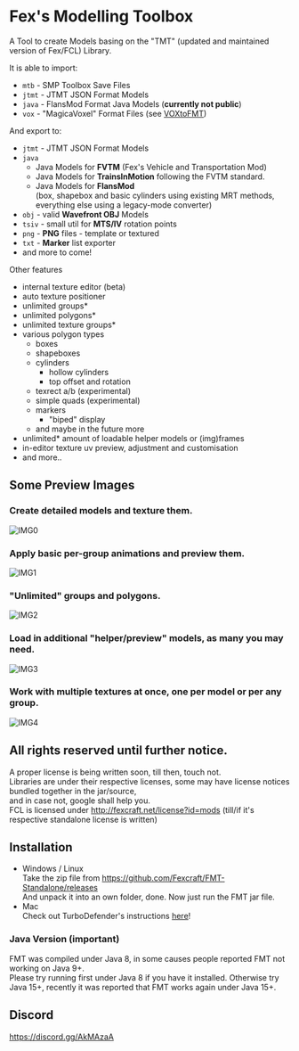 # Fex's Modelling Toolbox
A Tool to create Models basing on the "TMT" (updated and maintained version of Fex/FCL) Library.

It is able to import:
- `mtb` - SMP Toolbox Save Files
- `jtmt` - JTMT JSON Format Models
- `java` - FlansMod Format Java Models (**currently not public**)
- `vox` - "MagicaVoxel" Format Files (see [VOXtoFMT](https://github.com/Fexcraft/VOXtoFMT))

And export to:
- `jtmt` - JTMT JSON Format Models
- `java`
  - Java Models for **FVTM** (Fex's Vehicle and Transportation Mod)
  - Java Models for **TrainsInMotion** following the FVTM standard.
  - Java Models for **FlansMod**    
    (box, shapebox and basic cylinders using existing MRT methods,    
    everything else using a legacy-mode converter)
- `obj` - valid **Wavefront OBJ** Models
- `tsiv` - small util for **MTS/IV** rotation points
- `png` - **PNG** files - template or textured
- `txt` - **Marker** list exporter
- and more to come!

Other features
- internal texture editor (beta)
- auto texture positioner
- unlimited groups*
- unlimited polygons*
- unlimited texture groups*
- various polygon types
  - boxes
  - shapeboxes
  - cylinders
    - hollow cylinders
    - top offset and rotation
  - texrect a/b (experimental)
  - simple quads (experimental)
  - markers
    - "biped" display
  - and maybe in the future more
- unlimited* amount of loadable helper models or (img)frames
- in-editor texture uv preview, adjustment and customisation
- and more..
  
## Some Preview Images
### Create detailed models and texture them.
![IMG0](https://cdn.discordapp.com/attachments/365628561819697162/706167477960179723/javaw_2020-05-02_17-31-23.png)
### Apply basic per-group animations and preview them.
![IMG1](https://cdn.discordapp.com/attachments/365628561819697162/706167493751865364/javaw_2020-05-02_17-32-03.png)
### "Unlimited" groups and polygons.
![IMG2](https://cdn.discordapp.com/attachments/365628561819697162/706167508197179492/javaw_2020-05-02_17-32-38.png)
### Load in additional "helper/preview" models, as many you may need.
![IMG3](https://cdn.discordapp.com/attachments/365628561819697162/706167518489739314/javaw_2020-05-02_17-34-09.png)
### Work with multiple textures at once, one per model or per any group.
![IMG4](https://cdn.discordapp.com/attachments/365628561819697162/706167535476801666/javaw_2020-05-02_17-35-10.png)



## All rights reserved until further notice.
A proper license is being written soon, till then, touch not.   
Libraries are under their respective licenses, some may have license notices bundled together in the jar/source,    
and in case not, google shall help you.   
FCL is licensed under http://fexcraft.net/license?id=mods (till/if it's respective standalone license is written)

## Installation
- Windows / Linux     
  Take the zip file from https://github.com/Fexcraft/FMT-Standalone/releases    
  And unpack it into an own folder, done. Now just run the FMT jar file.    
- Mac     
  Check out TurboDefender's instructions [here](https://gist.github.com/RishiMenon2004/4343dc7debbd44379a8f43e930bd3218)!

### Java Version (important)
FMT was compiled under Java 8, in some causes people reported FMT not working on Java 9+.    
Please try running first under Java 8 if you have it installed.
Otherwise try Java 15+, recently it was reported that FMT works again under Java 15+.

## Discord
https://discord.gg/AkMAzaA
